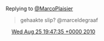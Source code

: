 Replying to [@MarcoPlaisier](https://twitter.com/@MarcoPlaisier/status/22114015046)

> gehaakte slip? @marceldegraaf

<img src="../../media/tweet.ico" width="12" /> [Wed Aug 25 19:47:35 +0000 2010](https://twitter.com/DromerDenker/status/22114399588)
